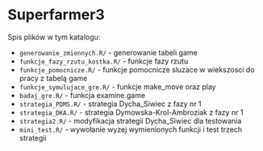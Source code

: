 # Superfarmer3

Spis plików w tym katalogu:

* `generowanie_zmiennych.R/` - generowanie tabeli game
* `funkcje_fazy_rzutu_kostka.R/` - funkcje fazy rzutu
* `funkcje_pomocnicze.R/` - funkcje pomocnicze sluzace w wiekszosci do pracy z tabelą game
* `funkcje_symulujace_gre.R/` - funkcje make_move oraz play
* `badaj_gre.R/` - funkcja examine.game
* `strategia_PDMS.R/` - strategia Dycha_Siwiec z fazy nr 1
* `strategia_DKA.R/` - strategia Dymowska-Krol-Ambroziak z fazy nr 1
* `strategia2.R/` -  modyfikacja strategii Dycha_Siwiec dla testowania
* `mini_test.R/` -  wywołanie wyzej wymienionych funkcji i test trzech strategii

